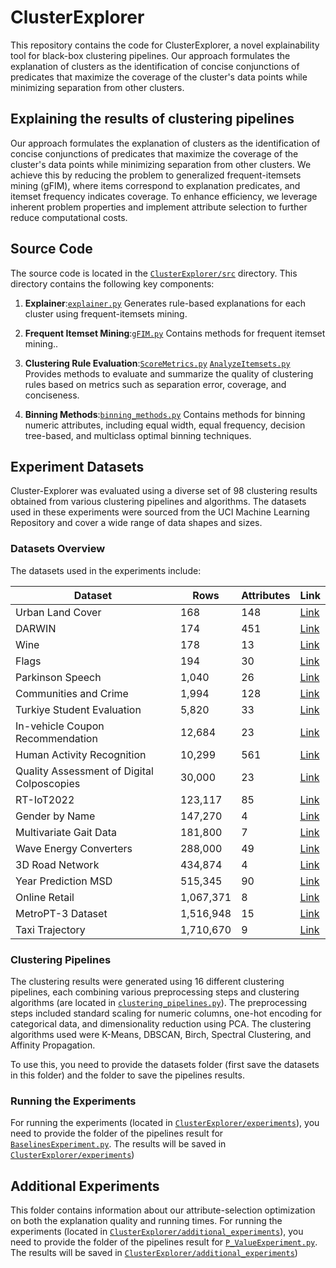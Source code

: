 # ClusterExplorer
This repository contains the code for ClusterExplorer, a novel explainability tool for black-box clustering pipelines. Our approach formulates the explanation of clusters as the identification of concise conjunctions of predicates that maximize the coverage of the cluster's data points while minimizing separation from other clusters.

## Explaining the results of clustering pipelines
Our approach formulates the explanation of clusters as the identification of concise conjunctions of predicates that maximize the coverage of the cluster's data points while minimizing separation from other clusters. We achieve this by reducing the problem to generalized frequent-itemsets mining (gFIM), where items correspond to explanation predicates, and itemset frequency indicates coverage. To enhance efficiency, we leverage inherent problem properties and implement attribute selection to further reduce computational costs.

## Source Code
The source code is located in the [`ClusterExplorer/src`](https://github.com/sarieltutay/ClusterExplorer/blob/main/src) directory. This directory contains the following key components:

1. **Explainer**:[`explainer.py`](https://github.com/sarieltutay/ClusterExplorer/blob/main/src/explainer.py) Generates rule-based explanations for each cluster using frequent-itemsets mining.

2. **Frequent Itemset Mining**:[`gFIM.py`](https://github.com/sarieltutay/ClusterExplorer/blob/main/src/gFIM.py) Contains methods for frequent itemset mining..

3. **Clustering Rule Evaluation**:[`ScoreMetrics.py`](https://github.com/sarieltutay/ClusterExplorer/blob/main/src/ScoreMetrics.py) [`AnalyzeItemsets.py`](https://github.com/sarieltutay/ClusterExplorer/blob/main/src/AnalyzeItemsets.py) Provides methods to evaluate and summarize the quality of clustering rules based on metrics such as separation error, coverage, and conciseness.

4. **Binning Methods**:[`binning_methods.py`](https://github.com/yourusername/ClusterExplorer/blob/main/src/binning_methods.py) Contains methods for binning numeric attributes, including equal width, equal frequency, decision tree-based, and multiclass optimal binning techniques.

## Experiment Datasets
Cluster-Explorer was evaluated using a diverse set of 98 clustering results obtained from various clustering pipelines and algorithms. The datasets used in these experiments were sourced from the UCI Machine Learning Repository and cover a wide range of data shapes and sizes.

### Datasets Overview
The datasets used in the experiments include:

| **Dataset**                             | **Rows**   | **Attributes** | **Link** |
|-----------------------------------------|------------|----------------|----------|
| Urban Land Cover                        | 168        | 148            | [Link](https://archive.ics.uci.edu/dataset/295/urban+land+cover) |
| DARWIN                                  | 174        | 451            | [Link](https://archive.ics.uci.edu/dataset/732/darwin) |
| Wine                                    | 178        | 13             | [Link](https://archive.ics.uci.edu/dataset/186/wine+quality) |
| Flags                                   | 194        | 30             | [Link](https://archive.ics.uci.edu/dataset/40/flags) |
| Parkinson Speech                        | 1,040      | 26             | [Link](https://archive.ics.uci.edu/dataset/301/parkinson+speech+dataset+with+multiple+types+of+sound+recordings) |
| Communities and Crime                   | 1,994      | 128            | [Link](https://archive.ics.uci.edu/dataset/183/communities+and+crime) |
| Turkiye Student Evaluation              | 5,820      | 33             | [Link](https://archive.ics.uci.edu/dataset/262/turkiye+student+evaluation) |
| In-vehicle Coupon Recommendation        | 12,684     | 23             | [Link](https://archive.ics.uci.edu/dataset/603/in+vehicle+coupon+recommendation) |
| Human Activity Recognition              | 10,299     | 561            | [Link](https://archive.ics.uci.edu/dataset/240/human+activity+recognition+using+smartphones) |
| Quality Assessment of Digital Colposcopies | 30,000  | 23             | [Link](https://archive.ics.uci.edu/dataset/384/quality+assessment+of+digital+colposcopies) |
| RT-IoT2022                              | 123,117    | 85             | [Link](https://archive.ics.uci.edu/dataset/942/rt-iot2022) |
| Gender by Name                          | 147,270    | 4              | [Link](https://archive.ics.uci.edu/dataset/591/gender+by+name) |
| Multivariate Gait Data                  | 181,800    | 7              | [Link](https://archive.ics.uci.edu/dataset/760/multivariate+gait+data) |
| Wave Energy Converters                  | 288,000    | 49             | [Link](https://archive.ics.uci.edu/dataset/494/wave+energy+converters) |
| 3D Road Network                         | 434,874    | 4              | [Link](https://archive.ics.uci.edu/dataset/246/3d+road+network+north+jutland+denmark) |
| Year Prediction MSD                     | 515,345    | 90             | [Link](https://archive.ics.uci.edu/dataset/203/yearpredictionmsd) |
| Online Retail                           | 1,067,371  | 8              | [Link](https://archive.ics.uci.edu/dataset/352/online+retail) |
| MetroPT-3 Dataset                       | 1,516,948  | 15             | [Link](https://archive.ics.uci.edu/dataset/791/metropt+3+dataset) |
| Taxi Trajectory                         | 1,710,670  | 9              | [Link](https://archive.ics.uci.edu/dataset/339/taxi+service+trajectory+prediction+challenge+ecml+pkdd+2015) |

### Clustering Pipelines
The clustering results were generated using 16 different clustering pipelines, each combining various preprocessing steps and clustering algorithms (are located in [`clustering_pipelines.py`](https://github.com/sarieltutay/ClusterExplorer/blob/main/experiments/clustering_pipelines.py)). The preprocessing steps included standard scaling for numeric columns, one-hot encoding for categorical data, and dimensionality reduction using PCA. The clustering algorithms used were K-Means, DBSCAN, Birch, Spectral Clustering, and Affinity Propagation.

To use this, you need to provide the datasets folder (first save the datasets in this folder) and the folder to save the pipelines results.

### Running the Experiments
For running the experiments (located in [`ClusterExplorer/experiments`](https://github.com/sarieltutay/ClusterExplorer/blob/main/experiments)), you need to provide the folder of the pipelines result for [`BaselinesExperiment.py`](https://github.com/sarieltutay/ClusterExplorer/blob/main/experiments/BaselinesExperiment.py). The results will be saved in [`ClusterExplorer/experiments`]([https://github.com/sarieltutay/ClusterExplorer/blob/main/experiments))

## Additional Experiments
This folder contains information about our attribute-selection optimization on both the explanation quality and running times.
For running the experiments (located in [`ClusterExplorer/additional_experiments`](https://github.com/sarieltutay/ClusterExplorer/blob/main/additional_experiments)), you need to provide the folder of the pipelines result for [`P_ValueExperiment.py`](https://github.com/sarieltutay/ClusterExplorer/blob/main/additional_experiments/P_ValueExperiment.py). The results will be saved in [`ClusterExplorer/additional_experiments`](https://github.com/sarieltutay/ClusterExplorer/blob/main/additional_experiments))






